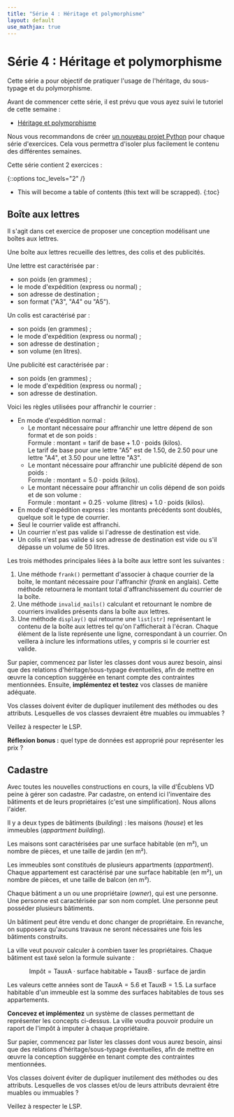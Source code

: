 ```yaml
---
title: "Série 4 : Héritage et polymorphisme"
layout: default
use_mathjax: true
---
```


# Série 4 : Héritage et polymorphisme

Cette série a pour objectif de pratiquer l'usage de l'héritage, du sous-typage et du polymorphisme.

Avant de commencer cette série, il est prévu que vous ayez suivi le tutoriel de cette semaine :

* [Héritage et polymorphisme](/tutoriels/heritage-et-polymorphisme.html)

Nous vous recommandons de créer [un nouveau projet Python](/references/quick-projet-setup.html) pour chaque série d'exercices.
Cela vous permettra d'isoler plus facilement le contenu des différentes semaines.

Cette série contient 2 exercices :

{::options toc_levels="2" /}

* This will become a table of contents (this text will be scrapped).
{:toc}

## Boîte aux lettres

Il s'agit dans cet exercice de proposer une conception modélisant une boîtes aux lettres.

Une boîte aux lettres recueille des lettres, des colis et des publicités.

Une lettre est caractérisée par :

* son poids (en grammes) ;
* le mode d'expédition (express ou normal) ;
* son adresse de destination ;
* son format ("A3", "A4" ou "A5").

Un colis est caractérisé par :

* son poids (en grammes) ;
* le mode d'expédition (express ou normal) ;
* son adresse de destination ;
* son volume (en litres).

Une publicité est caractérisée par :

* son poids (en grammes) ;
* le mode d'expédition (express ou normal) ;
* son adresse de destination.

Voici les règles utilisées pour affranchir le courrier :

* En mode d'expédition normal :
  * Le montant nécessaire pour affranchir une lettre dépend de son format et de son poids : \
    Formule : $\text{montant} = \text{tarif de base} + 1.0 \cdot \text{poids (kilos)}$. \
    Le tarif de base pour une lettre "A5" est de 1.50, de 2.50 pour une lettre "A4", et 3.50 pour une lettre "A3".
  * Le montant nécessaire pour affranchir une publicité dépend de son poids : \
    Formule : $\text{montant} = 5.0 \cdot \text{poids (kilos)}$.
  * Le montant nécessaire pour affranchir un colis dépend de son poids et de son volume : \
    Formule : $\text{montant} = 0.25 \cdot \text{volume (litres)} + 1.0 \cdot \text{poids (kilos)}$.
* En mode d'expédition express : les montants précédents sont doublés, quelque soit le type de courrier.
* Seul le courrier valide est affranchi.
* Un courrier n'est pas valide si l'adresse de destination est vide.
* Un colis n'est pas valide si son adresse de destination est vide ou s'il dépasse un volume de 50 litres.

Les trois méthodes principales liées à la boîte aux lettre sont les suivantes :

1. Une méthode `frank()` permettant d'associer à chaque courrier de la boîte, le montant nécessaire pour l'affranchir (*frank* en anglais).
   Cette méthode retournera le montant total d'affranchissement du courrier de la boîte.
2. Une méthode `invalid_mails()` calculant et retournant le nombre de courriers invalides présents dans la boîte aux lettres.
3. Une méthode `display()` qui retourne une `list[str]` représentant le contenu de la boîte aux lettres tel qu'on l'afficherait à l'écran.
   Chaque élément de la liste représente une ligne, correspondant à un courrier.
   On veillera à inclure les informations utiles, y compris si le courrier est valide.

Sur papier, commencez par lister les classes dont vous aurez besoin, ainsi que des relations d'héritage/sous-typage éventuelles, afin de mettre en œuvre la conception suggérée en tenant compte des contraintes mentionnées.
Ensuite, **implémentez et testez** vos classes de manière adéquate.

Vos classes doivent éviter de dupliquer inutilement des méthodes ou des attributs.
Lesquelles de vos classes devraient être muables ou immuables ?

Veillez à respecter le LSP.

**Réflexion bonus :** quel type de données est approprié pour représenter les prix ?

## Cadastre

Avec toutes les nouvelles constructions en cours, la ville d'Écublens VD peine à gérer son cadastre.
Par cadastre, on entend ici l'inventaire des bâtiments et de leurs propriétaires (c'est une simplification).
Nous allons l'aider.

Il y a deux types de bâtiments (*building*) : les maisons (*house*) et les immeubles (*appartment building*).

Les maisons sont caractérisées par une surface habitable (en m²), un nombre de pièces, et une taille de jardin (en m²).

Les immeubles sont constitués de plusieurs appartments (*appartment*).
Chaque appartement est caractérisé par une surface habitable (en m²), un nombre de pièces, et une taille de balcon (en m²).

Chaque bâtiment a un ou une propriétaire (*owner*), qui est une personne.
Une personne est caractérisée par son nom complet.
Une personne peut posséder plusieurs bâtiments.

Un bâtiment peut être vendu et donc changer de propriétaire.
En revanche, on supposera qu'aucuns travaux ne seront nécessaires une fois les bâtiments construits.

La ville veut pouvoir calculer à combien taxer les propriétaires.
Chaque bâtiment est taxé selon la formule suivante :

$$ \text{Impôt} = \text{TauxA} \cdot \text{surface habitable} + \text{TauxB} \cdot \text{surface de jardin} $$

Les valeurs cette années sont de $\text{TauxA} = 5.6$ et $\text{TauxB} = 1.5$.
La surface habitable d'un immeuble est la somme des surfaces habitables de tous ses appartements.

**Concevez et implémentez** un système de classes permettant de représenter les concepts ci-dessus.
La ville voudra pouvoir produire un raport de l'impôt à imputer à chaque propriétaire.

Sur papier, commencez par lister les classes dont vous aurez besoin, ainsi que des relations d'héritage/sous-typage éventuelles, afin de mettre en œuvre la conception suggérée en tenant compte des contraintes mentionnées.

Vos classes doivent éviter de dupliquer inutilement des méthodes ou des attributs.
Lesquelles de vos classes et/ou de leurs attributs devraient être muables ou immuables ?

Veillez à respecter le LSP.
